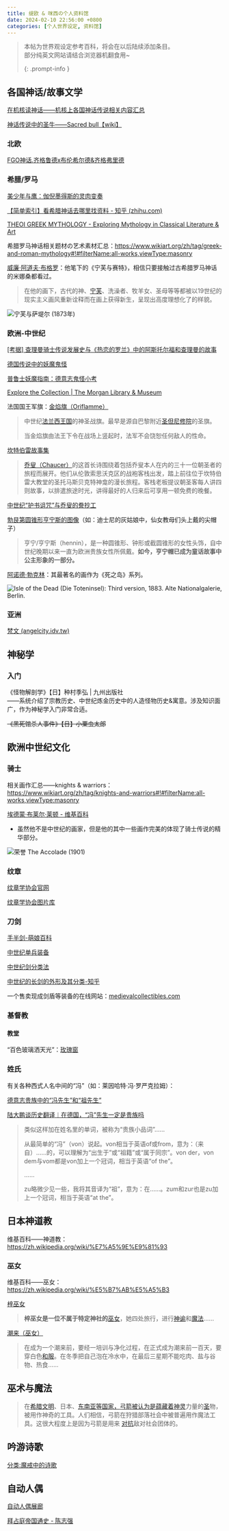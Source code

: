 ```yaml
---
title: 缇欧 & 咪西の个人资料馆
date: 2024-02-10 22:56:00 +0800
categories: [个人世界设定, 资料馆]
---
```

> 本帖为世界观设定参考百科，将会在以后陆续添加条目。  
> 部分纯英文网站请结合浏览器机翻食用~
>
> {: .prompt-info }   

## 各国神话/故事文学

[在机核读神话——机核上各国神话传说相关内容汇总](https://www.gcores.com/collections/62)    

[神话传说中的圣牛——Sacred bull【wiki】](https://en.wikipedia.org/wiki/Sacred_bull)  

### 北欧

[FGO神话.齐格鲁德x布伦希尔德&齐格弗里德](https://zhuanlan.zhihu.com/p/73921883)  

### 希腊/罗马  

[美少年与鹰：伽倪墨得斯的灵肉变奏](https://douban.com/doulist/34272321/)  

[【简单索引】看希腊神话去哪里找资料 - 知乎 (zhihu.com)](https://zhuanlan.zhihu.com/p/29674668)  

[THEOI GREEK MYTHOLOGY - Exploring Mythology in Classical Literature & Art](https://www.theoi.com/)  

希腊罗马神话相关题材の艺术素材汇总：<https://www.wikiart.org/zh/tag/greek-and-roman-mythology#!#filterName:all-works,viewType:masonry>  

[威廉·阿道夫·布格罗](https://zh.wikipedia.org/zh-hans/威廉·阿道夫·布格罗)：他笔下的《宁芙与赛特》，相信只要接触过古希腊罗马神话的米娜桑都看过。   

> 在他的画下，古代的神、[宁芙](https://zh.wikipedia.org/wiki/寧芙)、洗澡者、牧羊女、圣母等等都被以19世纪的现实主义画风重新诠释而在画上获得新生，呈现出高度理想化了的样貌。  
>

![宁芙与萨堤尔 (1873年)](https://upload.wikimedia.org/wikipedia/commons/thumb/6/61/William-Adolphe_Bouguereau_%281825-1905%29_-_Nymphs_and_Satyr_%281873%29.jpg/800px-William-Adolphe_Bouguereau_%281825-1905%29_-_Nymphs_and_Satyr_%281873%29.jpg)



### 欧洲-中世纪  

[[考据] 查理曼骑士传说发展史与《热恋的罗兰》中的阿斯托尔福和查理曼的故事](https://g.nga.cn/read.php?tid=29179759&rand=67)     

[德国传说中的妖魔鬼怪 ](https://www.sohu.com/a/169570801_757018)  

[普鲁士妖魔指南：德意志鬼怪小考](https://www.gcores.com/articles/101413)   

‎[Explore the Collection | The Morgan Library & Museum](https://www.themorgan.org/collection)    

法国国王军旗：[金焰旗（Oriflamme）](https://zh.wikipedia.org/wiki/%E9%87%91%E7%84%B0%E6%97%97)    

> 中世纪[法兰西王国](https://zh.wikipedia.org/wiki/法蘭西王國)的神圣战旗。最早是源自巴黎附近[圣但尼修院](https://zh.wikipedia.org/wiki/圣但尼圣殿)的圣旗。  
>
> 当金焰旗由法王下令在战场上竖起时，法军不会饶恕任何敌人的性命。  

[坎特伯雷故事集](https://zh.wikipedia.org/wiki/%E5%9D%8E%E7%89%B9%E4%BC%AF%E9%9B%B7%E6%95%85%E4%BA%8B%E9%9B%86)    

> [乔叟（Chaucer）](https://www.britishlibrary.cn/zh-hk/authors/geoffrey-chaucer/)的这首长诗围绕着包括乔叟本人在内的三十一位朝圣者的旅程而展开。他们从伦敦索思沃克区的战袍客栈出发，踏上前往位于坎特伯雷大教堂的圣托马斯贝克特神龛的漫长旅程。客栈老板提议朝圣客每人讲四则故事，以排遣旅途时光，讲得最好的人归来后可享用一顿免费的晚餐。    

[中世纪“护书诅咒”与乔叟的誊抄工](https://www.lifeweek.com.cn/article/92526)  

[勃艮第圆锥形亨宁斯的图像](https://web.archive.org/web/20070404092438/http://cadieux.mediumaevum.com/burgundian-hennin.html)（如：迪士尼的灰姑娘中，仙女教母们头上戴的尖帽子）   

> 亨宁/亨宁斯（hennin），是一种圆锥形、钟形或截圆锥形的女性头饰，自中世纪晚期以来一直为欧洲贵族女性所佩戴。**如今，亨宁帽已成为童话故事中公主形象的一部分。**   

[阿诺德·勃克林](https://zh.wikipedia.org/zh-hans/阿诺德·勃克林)：其最著名的画作为《死之岛》系列。   

![Isle of the Dead (Die Toteninsel): Third version, 1883. Alte Nationalgalerie, Berlin.](https://upload.wikimedia.org/wikipedia/commons/thumb/6/65/Arnold_B%C3%B6cklin_-_Die_Toteninsel_III_%28Alte_Nationalgalerie%2C_Berlin%29.jpg/1920px-Arnold_B%C3%B6cklin_-_Die_Toteninsel_III_%28Alte_Nationalgalerie%2C_Berlin%29.jpg)



### 亚洲

[梵文 (angelcity.idv.tw)](https://angelcity.idv.tw/world/fn.htm)    



## 神秘学

### 入门

《怪物解剖学》【日】种村季弘 | 九州出版社  
——系统介绍了宗教历史、中世纪炼金历史中的人造怪物历史&寓意。涉及知识面广，作为神秘学入门非常合适。    

~~《黑死馆杀人事件》【日】小栗虫太郎~~    



## 欧洲中世纪文化

### 骑士 

相关画作汇总——knights & warriors：<https://www.wikiart.org/zh/tag/knights-and-warriors#!#filterName:all-works,viewType:masonry>     

[埃德蒙·布莱尔·莱顿 - 维基百科](https://zh.wikipedia.org/zh-hans/埃德蒙·布莱尔·莱顿)  

- 虽然他不是中世纪的画家，但是他的其中一些画作完美的体现了骑士传说的精华部分。  

![荣誉 The Accolade (1901)](https://upload.wikimedia.org/wikipedia/commons/thumb/9/9a/Edmund_blair_leighton_accolade.jpg/800px-Edmund_blair_leighton_accolade.jpg) 



### 纹章

[纹章学协会官网](https://www.theheraldrysociety.com/)   

[纹章学协会图片库](https://www.theheraldrysociety.com/shop/category/images/)  

### 刀剑

[手半剑-萌娘百科](https://zh.moegirl.org.cn/%E6%89%8B%E5%8D%8A%E5%89%91#cite_note-2)   

[中世纪单兵装备](https://site.douban.com/149989/widget/notes/7719690/note/223065181/)    

[中世纪剑分类法](https://www.gcores.com/articles/20629)   

[中世纪的长剑的外形及其分类-知乎](https://zhuanlan.zhihu.com/p/409424764)    

一个售卖现成剑盾等装备的在线网站：[medievalcollectibles.com](https://www.medievalcollectibles.com/)   

### 基督教

#### 教堂

“百色玻璃洒天光”：[玫瑰窗](https://en.wikipedia.org/wiki/Rose_window)

### 姓氏

有关各种西式人名中间的“冯”（如：莱因哈特·冯·罗严克拉姆）：

[德意志贵族中的“冯先生”和“祖先生”](https://i.ifeng.com/c/8WgGbjbJHQ6)  

[陆大鹏谈历史翻译︱在德国，“冯”先生一定是贵族吗](https://www.thepaper.cn/newsDetail_forward_1640577)  

> 类似这样加在姓名里的单词，被称为“贵族小品词”……  
>
> 从最简单的“冯”（von）说起。von相当于英语of或from，意为：（来自）……的，可以理解为“出生于”或“祖籍”或“属于同宗”。von der，von dem与vom都是von加上一个冠词，相当于英语“of the”。  
>
> ……  
>
> zu略微少见一些，我将其音译为“祖”，意为：在……。zum和zur也是zu加上一个冠词，相当于英语“at the”。  



## 日本神道教

维基百科——神道教：<https://zh.wikipedia.org/wiki/%E7%A5%9E%E9%81%93>  

### 巫女

维基百科——巫女：<https://zh.wikipedia.org/wiki/%E5%B7%AB%E5%A5%B3>  

[梓巫女](https://ja.wikipedia.org/wiki/%E6%A2%93%E5%B7%AB%E5%A5%B3)  

> **梓巫女是一位不属于特定神社的**[巫女](https://ja.wikipedia.org/wiki/巫女)，她四处旅行，进行[神谕](https://ja.wikipedia.org/wiki/託宣)和[魔法](https://ja.wikipedia.org/wiki/呪術)……  

[潮来（巫女）](https://zh.wikipedia.org/wiki/%E6%BD%AE%E4%BE%86_(%E5%B7%AB%E5%A5%B3))  

> 在成为一个潮来前，要经一培训与净化过程，在正式成为潮来前一百天，要穿白色[和服](https://zh.wikipedia.org/wiki/和服)。在冬季把自己泡在冷水中，在最后三星期不能吃肉、盐与谷物、热食……  



## 巫术与魔法

> 在[希腊文明](https://ja.wikipedia.org/wiki/ギリシア文明)、日本、[东南亚等国家，](https://ja.wikipedia.org/wiki/東南アジア)[弓箭被认为是蕴藏着](https://ja.wikipedia.org/wiki/弓矢)[神灵](https://ja.wikipedia.org/wiki/神)力量的[圣](https://ja.wikipedia.org/wiki/神聖)物，被用作神奇的工具。人们相信，弓箭在狩猎部落社会中被普遍用作魔法工具。这很大程度上是因为弓箭是用来 [对抗](https://ja.wikipedia.org/wiki/戦い)敌对社会团体的。  



## 吟游诗歌  
[分类:魔戒中的诗歌](https://lotr.huijiwiki.com/wiki/%E5%88%86%E7%B1%BB:%E9%AD%94%E6%88%92%E4%B8%AD%E7%9A%84%E8%AF%97%E6%AD%8C)     



## 自动人偶

[自动人偶展廊](https://galeriedesmerveilles.jaquet-droz.com/zh-hant/%E8%87%AA%E5%8A%A8%E4%BA%BA%E5%81%B6%E5%B1%95%E5%BB%8A)



[拜占庭帝国通史 - 陈志强](https://mooc1.chaoxing.com/mooc-ans/zt/203533088.html?_from_=&rtag=)
